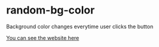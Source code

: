 # random-bg-color
Background color changes everytime user clicks the button

[You can see the website here](https://basilesque.github.io/random-background-colors)
